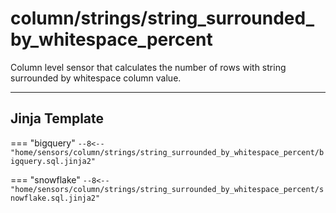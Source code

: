 # column/strings/string_surrounded_by_whitespace_percent
Column level sensor that calculates the number of rows with string surrounded by whitespace column value.
___
## Jinja Template

=== "bigquery"
    ```
    --8<-- "home/sensors/column/strings/string_surrounded_by_whitespace_percent/bigquery.sql.jinja2"
    ```

=== "snowflake"
    ```
    --8<-- "home/sensors/column/strings/string_surrounded_by_whitespace_percent/snowflake.sql.jinja2"
    ```

